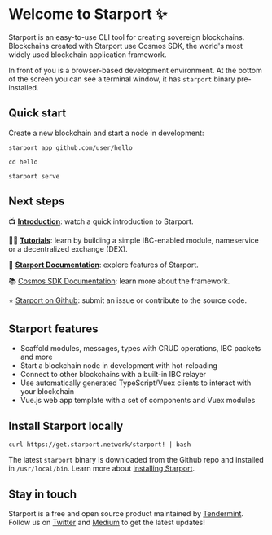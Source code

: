 # Welcome to Starport ✨

Starport is an easy-to-use CLI tool for creating sovereign blockchains. Blockchains created with Starport use Cosmos SDK, the world's most widely used blockchain application framework.

In front of you is a browser-based development environment. At the bottom of the screen you can see a terminal window, it has `starport` binary pre-installed.

## Quick start

Create a new blockchain and start a node in development:

```
starport app github.com/user/hello

cd hello

starport serve
```

## Next steps

📺 **[Introduction](https://www.youtube.com/watch?v=5RqAIE0b8Kw)**: watch a quick introduction to Starport.

🧑‍🏫 **[Tutorials](https://tutorials.cosmos.network)**: learn by building a simple IBC-enabled module, nameservice or a decentralized exchange (DEX).

📕 **[Starport Documentation](https://docs.starport.network)**: explore features of Starport.

📚 [Cosmos SDK Documentation](https://docs.cosmos.network): learn more about the framework.

⭐️ [Starport on Github](https://github.com/tendermint/starport): submit an issue or contribute to the source code.

## Starport features

* Scaffold modules, messages, types with CRUD operations, IBC packets and more
* Start a blockchain node in development with hot-reloading
* Connect to other blockchains with a built-in IBC relayer
* Use automatically generated TypeScript/Vuex clients to interact with your blockchain
* Vue.js web app template with a set of components and Vuex modules

## Install Starport locally

```
curl https://get.starport.network/starport! | bash
```

The latest `starport` binary is downloaded from the Github repo and installed in `/usr/local/bin`. Learn more about [installing Starport](https://docs.starport.network/intro/install).

## Stay in touch

Starport is a free and open source product maintained by [Tendermint](https://tendermint.com). Follow us on [Twitter](https://twitter.com/tendermint_team) and [Medium](https://medium.com/tendermint) to get the latest updates!
